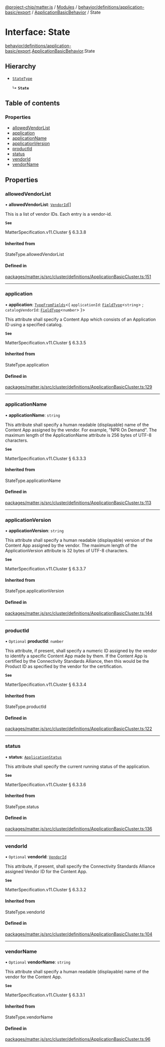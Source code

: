 [@project-chip/matter.js](../README.md) / [Modules](../modules.md) / [behavior/definitions/application-basic/export](../modules/behavior_definitions_application_basic_export.md) / [ApplicationBasicBehavior](../modules/behavior_definitions_application_basic_export.ApplicationBasicBehavior.md) / State

# Interface: State

[behavior/definitions/application-basic/export](../modules/behavior_definitions_application_basic_export.md).[ApplicationBasicBehavior](../modules/behavior_definitions_application_basic_export.ApplicationBasicBehavior.md).State

## Hierarchy

- [`StateType`](../modules/behavior_definitions_application_basic_export._internal_.md#statetype)

  ↳ **`State`**

## Table of contents

### Properties

- [allowedVendorList](behavior_definitions_application_basic_export.ApplicationBasicBehavior.State.md#allowedvendorlist)
- [application](behavior_definitions_application_basic_export.ApplicationBasicBehavior.State.md#application)
- [applicationName](behavior_definitions_application_basic_export.ApplicationBasicBehavior.State.md#applicationname)
- [applicationVersion](behavior_definitions_application_basic_export.ApplicationBasicBehavior.State.md#applicationversion)
- [productId](behavior_definitions_application_basic_export.ApplicationBasicBehavior.State.md#productid)
- [status](behavior_definitions_application_basic_export.ApplicationBasicBehavior.State.md#status)
- [vendorId](behavior_definitions_application_basic_export.ApplicationBasicBehavior.State.md#vendorid)
- [vendorName](behavior_definitions_application_basic_export.ApplicationBasicBehavior.State.md#vendorname)

## Properties

### allowedVendorList

• **allowedVendorList**: [`VendorId`](../modules/datatype_export.md#vendorid)[]

This is a list of vendor IDs. Each entry is a vendor-id.

**`See`**

MatterSpecification.v11.Cluster § 6.3.3.8

#### Inherited from

StateType.allowedVendorList

#### Defined in

[packages/matter.js/src/cluster/definitions/ApplicationBasicCluster.ts:151](https://github.com/project-chip/matter.js/blob/558e12c94a201592c28c7bc0743705360b3e5ca6/packages/matter.js/src/cluster/definitions/ApplicationBasicCluster.ts#L151)

___

### application

• **application**: [`TypeFromFields`](../modules/tlv_export.md#typefromfields)\<\{ `applicationId`: [`FieldType`](tlv_export.FieldType.md)\<`string`\> ; `catalogVendorId`: [`FieldType`](tlv_export.FieldType.md)\<`number`\>  }\>

This attribute shall specify a Content App which consists of an Application ID using a specified catalog.

**`See`**

MatterSpecification.v11.Cluster § 6.3.3.5

#### Inherited from

StateType.application

#### Defined in

[packages/matter.js/src/cluster/definitions/ApplicationBasicCluster.ts:129](https://github.com/project-chip/matter.js/blob/558e12c94a201592c28c7bc0743705360b3e5ca6/packages/matter.js/src/cluster/definitions/ApplicationBasicCluster.ts#L129)

___

### applicationName

• **applicationName**: `string`

This attribute shall specify a human readable (displayable) name of the Content App assigned by the
vendor. For example, "NPR On Demand". The maximum length of the ApplicationName attribute is 256 bytes
of UTF-8 characters.

**`See`**

MatterSpecification.v11.Cluster § 6.3.3.3

#### Inherited from

StateType.applicationName

#### Defined in

[packages/matter.js/src/cluster/definitions/ApplicationBasicCluster.ts:113](https://github.com/project-chip/matter.js/blob/558e12c94a201592c28c7bc0743705360b3e5ca6/packages/matter.js/src/cluster/definitions/ApplicationBasicCluster.ts#L113)

___

### applicationVersion

• **applicationVersion**: `string`

This attribute shall specify a human readable (displayable) version of the Content App assigned by the
vendor. The maximum length of the ApplicationVersion attribute is 32 bytes of UTF-8 characters.

**`See`**

MatterSpecification.v11.Cluster § 6.3.3.7

#### Inherited from

StateType.applicationVersion

#### Defined in

[packages/matter.js/src/cluster/definitions/ApplicationBasicCluster.ts:144](https://github.com/project-chip/matter.js/blob/558e12c94a201592c28c7bc0743705360b3e5ca6/packages/matter.js/src/cluster/definitions/ApplicationBasicCluster.ts#L144)

___

### productId

• `Optional` **productId**: `number`

This attribute, if present, shall specify a numeric ID assigned by the vendor to identify a specific
Content App made by them. If the Content App is certified by the Connectivity Standards Alliance, then
this would be the Product ID as specified by the vendor for the certification.

**`See`**

MatterSpecification.v11.Cluster § 6.3.3.4

#### Inherited from

StateType.productId

#### Defined in

[packages/matter.js/src/cluster/definitions/ApplicationBasicCluster.ts:122](https://github.com/project-chip/matter.js/blob/558e12c94a201592c28c7bc0743705360b3e5ca6/packages/matter.js/src/cluster/definitions/ApplicationBasicCluster.ts#L122)

___

### status

• **status**: [`ApplicationStatus`](../enums/cluster_export.ApplicationBasic.ApplicationStatus.md)

This attribute shall specify the current running status of the application.

**`See`**

MatterSpecification.v11.Cluster § 6.3.3.6

#### Inherited from

StateType.status

#### Defined in

[packages/matter.js/src/cluster/definitions/ApplicationBasicCluster.ts:136](https://github.com/project-chip/matter.js/blob/558e12c94a201592c28c7bc0743705360b3e5ca6/packages/matter.js/src/cluster/definitions/ApplicationBasicCluster.ts#L136)

___

### vendorId

• `Optional` **vendorId**: [`VendorId`](../modules/datatype_export.md#vendorid)

This attribute, if present, shall specify the Connectivity Standards Alliance assigned Vendor ID for the
Content App.

**`See`**

MatterSpecification.v11.Cluster § 6.3.3.2

#### Inherited from

StateType.vendorId

#### Defined in

[packages/matter.js/src/cluster/definitions/ApplicationBasicCluster.ts:104](https://github.com/project-chip/matter.js/blob/558e12c94a201592c28c7bc0743705360b3e5ca6/packages/matter.js/src/cluster/definitions/ApplicationBasicCluster.ts#L104)

___

### vendorName

• `Optional` **vendorName**: `string`

This attribute shall specify a human readable (displayable) name of the vendor for the Content App.

**`See`**

MatterSpecification.v11.Cluster § 6.3.3.1

#### Inherited from

StateType.vendorName

#### Defined in

[packages/matter.js/src/cluster/definitions/ApplicationBasicCluster.ts:96](https://github.com/project-chip/matter.js/blob/558e12c94a201592c28c7bc0743705360b3e5ca6/packages/matter.js/src/cluster/definitions/ApplicationBasicCluster.ts#L96)
